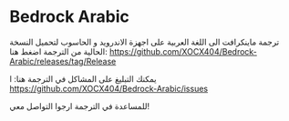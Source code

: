 # Bedrock Arabic
ترجمة ماينكرافت الى اللغة العربية على اجهزة الاندرويد و الحاسوب
لتحميل النسخة الحالية من الترجمة اضغط هنا:
https://github.com/XOCX404/Bedrock-Arabic/releases/tag/Release



يمكنك التبليغ على المشاكل في الترجمة هنا:
ا https://github.com/XOCX404/Bedrock-Arabic/issues



للمساعدة في الترجمة ارجوا التواصل معي!
